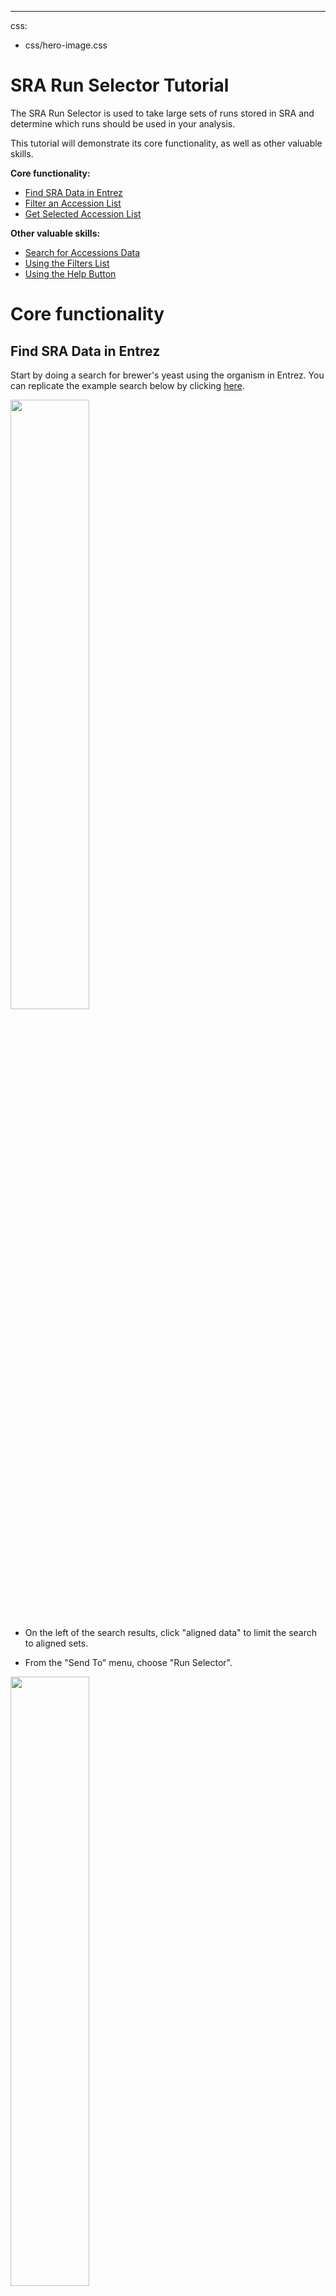 ---
css:
  - css/hero-image.css

# SRA Run Selector Tutorial

The SRA Run Selector is used to take large sets of runs stored in SRA and determine which runs should be used in your analysis.

This tutorial will demonstrate its core functionality, as well as other valuable skills.

**Core functionality:**

- [Find SRA Data in Entrez](#find-sra-data-in-entrez)  
- [Filter an Accession List](#filter-an-accession-list)
- [Get Selected Accession List](#get-selected-accession-list)

**Other valuable skills:**

- [Search for Accessions Data](#search-for-accessions-data)
- [Using the Filters List](#using-the-filters-list)
- [Using the Help Button](#using-the-help-button)

# Core functionality

## Find SRA Data in Entrez

Start by doing a search for brewer's yeast using the organism in Entrez. You can replicate the example search below by clicking [here](https://www.ncbi.nlm.nih.gov/sra/?term=%22saccharomyces+cerevisiae%22%5BOrganism%5D).

<div id="image">
    <img src="images/rst_entrez.png" width=50%>
</div>

- On the left of the search results, click "aligned data" to limit the search to aligned sets.

- From the "Send To" menu, choose "Run Selector".

<div id="image">
    <img src="images/rst_send_to.png" width=50%>
</div>

You will receive a warning that only the first 20,000 experiments are being sent to Run Selector, which is sufficient for this tutorial. In the future, you may want to use additional filters to ensure that more of the 20,000 experiments are of interest to you.

You can learn more about Entrez filters by clicking [here](https://www.ncbi.nlm.nih.gov/books/NBK53591/).

## Filter an Accession List

Run Selector will take a short time to load all the runs into the table. It will also take some more time to show all the available filters on the left side of the page.

<div id="image">
    <img src="images/rst_run_selector_open.png" width=50%>
</div>

Next we will select filters to limit our set of runs to those available in our cloud provider and aligned using the same reference genome.  These filters use metadata supplied by submitters as the terms.  

*Be sure to read all options in a filter list since alternate spellings or capitilization from different submitters can be found in the filters.*

<div id="image">
    <img src="images/rst_filter_selection.png" height=50%>
</div>

- Click the box for DATASTORE provider and AssemblyName to activate these filters.  They will appear as new boxes beneath the Filters List

<div id="image">
    <img src="images/rst_chosen_filters.png" height=50%>
</div>

Select the relevant AssemblyName filter and the DATASTORE provider filter corresponding to your cloud provider. 

The list of runs will now be limited to just those available at the cloud provider you will use, as well as aligned to the chosen reference genome.

## Get Selected Accession List

Now that we have filtered the list of runs, we will add all the filtered runs to our selected list.

Click the blue check box under the "Found Items" flag to add all runs to the selected list.

<div id="image">
    <img src="images/rst_add_selected.png" width=50%>
</div>

This will update the "Selected Row" and allow a cart file or accession list file to be downloaded.

<div id="image">
    <img src="images/rst_added.png" width=50%>
</div>

Click the "Accession List" button to download a text file of the accessions.

# Other valuable skills

## Search for Accessions Data

If you already have a Study (PRJ, SRP) or Sample (SAM, SRS) accession to find data for in SRA, you can use [Run Selector](https://www.ncbi.nlm.nih.gov/Traces/study/?) directly to find the data.

<div id="image">
    <img src="images/rst_search_by_accession.png" width=50%>
</div>


## Using the Filters List

Filters allows us to limit our set of runs to those available in our cloud provider and aligned using the same reference genome.  These filters use metadata supplied both by NCBI and the submitters as the terms.  The Filters List is color coded to indicate the source of the values.  
- Blue text filters are always at the top and are either required metadata or generated by NCBI when the data was processed. 
- Black text filters are from metadata supplied by the submitter in the Run descriptions.  These can be any tag and value pair supplied by the submiters that they felt provided useful information describing the data generation.
- Green text filters are from metadata in the Sample descriptions.  These can be any tag value pair the submitters felt provided useful information describing the sample.

*Be sure to read all options in a filter list because alternate spellings or capitilization from multiple submitters can be found in the filters.*

<div id="image">
    <img src="images/rst_filter_selection.png" height=50%>
</div>

- Click the box for AssemblyName to activate this filter.  It will appear as a new boxe beneath the Filters List

<div id="image">
    <img src="images/rst_chosen_filters.png" height=50%>
</div>

Select the relevant AssemblyName filter and the DATASTORE provider filter corresponding to your cloud provider. 

The list of runs will now be limited to just those available at the cloud provider you will use, as well as aligned to the chosen reference genome.

## Using the Help Button
At the top of the Run Selector page, there is a question mark to the right of the "Run Selector" title.  Clicking this will toggle the help text for the parts of the Run Selector page.

[= top_nav =]

{! _top-nav.md !}

[= mobile_nav =]

{! _mobile-nav.md !}